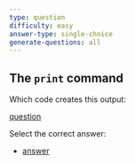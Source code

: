 ```yaml
---
type: question
difficulty: easy
answer-type: single-choice
generate-questions: all
---
```


## The `print` command

Which code creates this output:

[question](q-banana.txtar "evy:text")

Select the correct answer:

- [answer](q-banana.txtar "evy:source")
